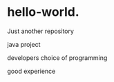 # hello-world.
Just another repository

java project
 
 developers choice of programming
 
 good experience

